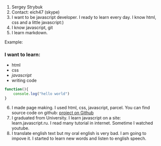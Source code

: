 1. Sergey Strybuk
2. Contact: eich47 (skype)
3. I want to be javascript developer. I ready to learn every day. I know html, css and a little javascript:)
4. I know javascript, git
5. I learn markdown.

Example:

### I want to learn:

- html
- css
- _javascript_
- writing code

```javascript
function(){
    console.log("hello world")
}
```

6. I made page making. I used html, css, javascript, parcel. You can find source code on github: [project on Github](https://github.com/eich47/coffee)
7. I graduated from University. I learn javascript on a site: learn.javascript.ru. I read many tutorial in internet. Sometime I watched youtube.
8. I translate english text but my oral english is very bad. I am going to impove it. I started to learn new words and listen to english speech.
